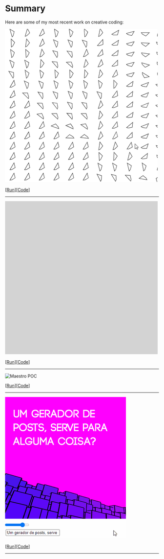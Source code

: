 # Summary
Here are some of my most recent work on creative coding:

![flow field following mouse pointer](assets/ffmf.gif)

[[Run](https://rodjuncode.github.io/flow-field-following-mouse/)][[Code](https://github.com/rodjuncode/flow-field-following-mouse)]

***

![100 formas de contar de 1 a 100](assets/rs1100.gif)

[[Run](https://rodjuncode.github.io/100-formas-de-contar-de-1-a-100/)][[Code](https://github.com/rodjuncode/100-formas-de-contar-de-1-a-100/)]

***

![Maestro POC](assets/tism.gif)

[[Run](https://github.com/rodjuncode/maestro/)][[Code](https://rodjuncode.github.io/maestro/)]

***

![Post Generator](assets/mpg.gif)

[[Run](https://rodjuncode.github.io/moebius-post-generator/)][[Code](https://github.com/rodjuncode/moebius-post-generator)]

***
